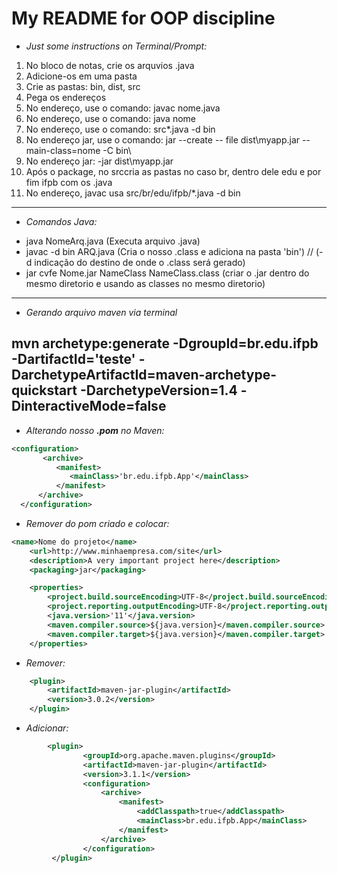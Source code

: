 # My README for OOP discipline

- *Just some instructions on Terminal/Prompt:*  
1. No bloco de notas, crie os arquvios .java  
2. Adicione-os em uma pasta  
3. Crie as pastas: bin, dist, src  
4. Pega os endereços  
5. No endereço, use o comando: javac nome.java  
6. No endereço, use o comando: java nome  
7. No endereço, use o comando: src\*.java -d bin  
8. No endereço jar, use o comando: jar --create -- file dist\myapp.jar --main-class=nome -C bin\  
9. No endereço jar: -jar dist\myapp.jar  
10. Após o package, no srccria as pastas no caso br, dentro dele edu e por fim ifpb com os .java  
11. No endereço, javac usa src/br/edu/ifpb/*.java -d bin  

---  
- *Comandos Java:*  
* java NomeArq.java  (Executa arquivo .java)  
* javac -d bin ARQ.java (Cria o nosso .class e adiciona na pasta 'bin') // (-d indicação do destino de onde o .class será gerado)  
* jar cvfe Nome.jar NameClass NameClass.class (criar o .jar dentro do mesmo diretorio e usando as classes no mesmo diretorio)  

---
- *Gerando arquivo maven via terminal* 
   
mvn archetype:generate -DgroupId=br.edu.ifpb -DartifactId='teste' -DarchetypeArtifactId=maven-archetype-quickstart -DarchetypeVersion=1.4 -DinteractiveMode=false  
---  
- *Alterando nosso **.pom** no Maven:*  
```XML  
<configuration>
       <archive>
          <manifest>
             <mainClass>'br.edu.ifpb.App'</mainClass>
          </manifest>
      </archive>
  </configuration>  
  ```  

  - *Remover **<properties>** do pom criado e colocar:*  

```XML
<name>Nome do projeto</name>
    <url>http://www.minhaempresa.com/site</url>
    <description>A very important project here</description>
    <packaging>jar</packaging>

    <properties>
        <project.build.sourceEncoding>UTF-8</project.build.sourceEncoding>
        <project.reporting.outputEncoding>UTF-8</project.reporting.outputEncoding>
        <java.version>'11'</java.version>
        <maven.compiler.source>${java.version}</maven.compiler.source>
        <maven.compiler.target>${java.version}</maven.compiler.target>
    </properties>
```

- *Remover:*  
```XML
    <plugin>
        <artifactId>maven-jar-plugin</artifactId>
        <version>3.0.2</version>
    </plugin>
``` 
- *Adicionar:*
```XML
	    <plugin>
                <groupId>org.apache.maven.plugins</groupId>
                <artifactId>maven-jar-plugin</artifactId>
                <version>3.1.1</version>
                <configuration>
                    <archive>
                        <manifest>
                            <addClasspath>true</addClasspath>
                            <mainClass>br.edu.ifpb.App</mainClass>
                        </manifest>
                    </archive>
                </configuration>
         </plugin>
```

